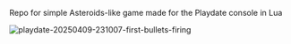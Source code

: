 Repo for simple Asteroids-like game made for the Playdate console in Lua

![playdate-20250409-231007-first-bullets-firing](https://github.com/user-attachments/assets/5d7fec3f-580a-4951-bb91-6a11b8b59995)
